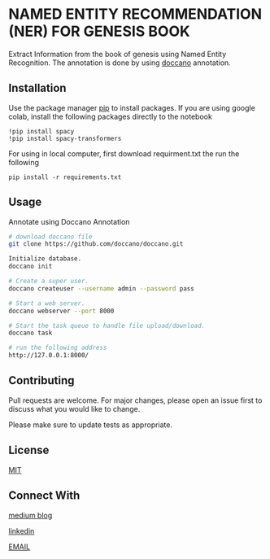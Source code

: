 # NAMED ENTITY RECOMMENDATION (NER) FOR GENESIS BOOK

Extract Information from the book of genesis using Named Entity Recognition. The annotation is done by using [doccano](https://github.com/doccano/doccano) annotation.


## Installation


Use the package manager [pip](https://pip.pypa.io/en/stable/) to install packages.
If you are using google colab, install the following packages directly to the notebook
```
!pip install spacy
!pip install spacy-transformers
```
For using in local computer, first download requirment.txt the run the following

```
pip install -r requirements.txt
```

## Usage
Annotate using Doccano Annotation

```bash
# download doccano file
git clone https://github.com/doccano/doccano.git
```
```bash
Initialize database.
doccano init
```
```bash
# Create a super user.
doccano createuser --username admin --password pass
```
```bash
# Start a web server.
doccano webserver --port 8000
```
```bash
# Start the task queue to handle file upload/download.
doccano task
```
```bash
# run the following address
http://127.0.0.1:8000/
```

## Contributing

Pull requests are welcome. For major changes, please open an issue first
to discuss what you would like to change.

Please make sure to update tests as appropriate.

## License

[MIT](https://choosealicense.com/licenses/mit/)

## Connect With

[medium blog](https://medium.com/@heneyr24/named-entity-recognition-for-the-book-of-genesis-d08ae157a385)

[linkedin](www.linkedin.com/in/henok-solomon-a9070329a)

[EMAIL](mailto:hencoktok@gmail.com)
